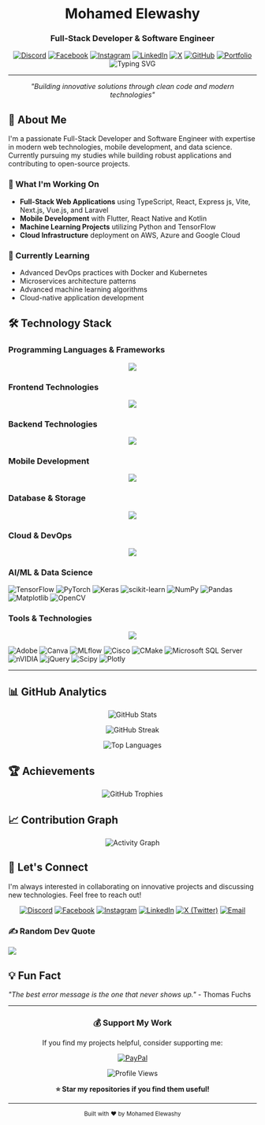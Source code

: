 <div align="center">

# Mohamed Elewashy
### Full-Stack Developer & Software Engineer

[![Discord](https://img.shields.io/badge/Discord-%237289DA.svg?style=for-the-badge&logo=discord&logoColor=white)](https://discord.gg/elewashy)
[![Facebook](https://img.shields.io/badge/Facebook-%231877F2.svg?style=for-the-badge&logo=Facebook&logoColor=white)](https://facebook.com/melewashy)
[![Instagram](https://img.shields.io/badge/Instagram-%23E4405F.svg?style=for-the-badge&logo=Instagram&logoColor=white)](https://instagram.com/melewashy)
[![LinkedIn](https://img.shields.io/badge/LinkedIn-%230077B5.svg?style=for-the-badge&logo=linkedin&logoColor=white)](https://linkedin.com/in/elewashy)
[![X](https://img.shields.io/badge/X-black.svg?style=for-the-badge&logo=X&logoColor=white)](https://x.com/El_Ewashy)
[![GitHub](https://img.shields.io/badge/GitHub-100000?style=for-the-badge&logo=github&logoColor=white)](https://github.com/elewashy)
[![Portfolio](https://img.shields.io/badge/Portfolio-FF5722?style=for-the-badge&logo=firefox&logoColor=white)](https://elewashy.dev)
![Typing SVG](https://readme-typing-svg.herokuapp.com?font=Fira+Code&pause=1000&color=70A5FD&center=true&vCenter=true&width=600&lines=Full-Stack+Developer+%26+Software+Architect;AI%2FML+Engineer+%26+Data+Scientist;Cloud+Solutions+Expert;2%2B+Years+of+Development+Experience;Building+Scalable+%26+Innovative+Solutions)

---

*"Building innovative solutions through clean code and modern technologies"*

</div>

## 👋 About Me

I'm a passionate Full-Stack Developer and Software Engineer with expertise in modern web technologies, mobile development, and data science. Currently pursuing my studies while building robust applications and contributing to open-source projects.

### 🔭 What I'm Working On
- **Full-Stack Web Applications** using TypeScript, React, Express js, Vite, Next.js, Vue.js, and Laravel
- **Mobile Development** with Flutter, React Native and Kotlin
- **Machine Learning Projects** utilizing Python and TensorFlow
- **Cloud Infrastructure** deployment on AWS, Azure and Google Cloud

### 🌱 Currently Learning
- Advanced DevOps practices with Docker and Kubernetes
- Microservices architecture patterns
- Advanced machine learning algorithms
- Cloud-native application development

## 🛠️ Technology Stack

### **Programming Languages & Frameworks**
<p align="center">
<img src="https://skillicons.dev/icons?i=python,javascript,typescript,java,cpp,dart,php,kotlin,cs" />
</p>

### **Frontend Technologies**
<p align="center">
<img src="https://skillicons.dev/icons?i=react,nextjs,vue,nuxtjs,html,css,sass,tailwind,bootstrap,threejs" />
</p>

### **Backend Technologies**
<p align="center">
<img src="https://skillicons.dev/icons?i=nodejs,express,nestjs,laravel,fastapi,flask,dotnet,django,spring" />
</p>

### **Mobile Development**
<p align="center">
<img src="https://skillicons.dev/icons?i=flutter,react,kotlin,swift" />
</p>

### **Database & Storage**
<p align="center">
<img src="https://skillicons.dev/icons?i=postgresql,mongodb,mysql,sqlite,firebase,redis,elasticsearch" />
</p>

### **Cloud & DevOps**
<p align="center">
<img src="https://skillicons.dev/icons?i=aws,azure,gcp,docker,kubernetes,terraform,jenkins,githubactions,vercel,netlify" />
</p>

### **AI/ML & Data Science**
![TensorFlow](https://img.shields.io/badge/TensorFlow-FF6F00?style=for-the-badge&logo=tensorflow&logoColor=white)
![PyTorch](https://img.shields.io/badge/PyTorch-EE4C2C?style=for-the-badge&logo=pytorch&logoColor=white)
![Keras](https://img.shields.io/badge/Keras-D00000?style=for-the-badge&logo=keras&logoColor=white)
![scikit-learn](https://img.shields.io/badge/scikit--learn-F7931E?style=for-the-badge&logo=scikit-learn&logoColor=white)
![NumPy](https://img.shields.io/badge/NumPy-013243?style=for-the-badge&logo=numpy&logoColor=white)
![Pandas](https://img.shields.io/badge/Pandas-150458?style=for-the-badge&logo=pandas&logoColor=white)
![Matplotlib](https://img.shields.io/badge/Matplotlib-11557c?style=for-the-badge&logo=python&logoColor=white)
![OpenCV](https://img.shields.io/badge/OpenCV-27338e?style=for-the-badge&logo=OpenCV&logoColor=white)

### **Tools & Technologies**
<p align="center">
<img src="https://skillicons.dev/icons?i=git,github,gitlab,vscode,figma,postman,vite" />
</p>

![Adobe](https://img.shields.io/badge/adobe-%23FF0000.svg?style=for-the-badge&logo=adobe&logoColor=white)
![Canva](https://img.shields.io/badge/Canva-%2300C4CC.svg?style=for-the-badge&logo=Canva&logoColor=white)
![MLflow](https://img.shields.io/badge/mlflow-%23d9ead3.svg?style=for-the-badge&logo=numpy&logoColor=blue)
![Cisco](https://img.shields.io/badge/cisco-%23049fd9.svg?style=for-the-badge&logo=cisco&logoColor=black)
![CMake](https://img.shields.io/badge/CMake-%23008FBA.svg?style=for-the-badge&logo=cmake&logoColor=white)
![Microsoft SQL Server](https://img.shields.io/badge/Microsoft%20SQL%20Server-CC2927?style=for-the-badge&logo=microsoft%20sql%20server&logoColor=white)
![nVIDIA](https://img.shields.io/badge/cuda-000000.svg?style=for-the-badge&logo=nVIDIA&logoColor=green)
![jQuery](https://img.shields.io/badge/jquery-%230769AD.svg?style=for-the-badge&logo=jquery&logoColor=white)
![Scipy](https://img.shields.io/badge/SciPy-%230C55A5.svg?style=for-the-badge&logo=scipy&logoColor=%white)
![Plotly](https://img.shields.io/badge/Plotly-%233F4F75.svg?style=for-the-badge&logo=plotly&logoColor=white)

---

## 📊 GitHub Analytics

<div align="center">

![GitHub Stats](https://github-readme-stats.vercel.app/api?username=elewashy&theme=tokyonight&hide_border=true&include_all_commits=true&count_private=true)

![GitHub Streak](https://nirzak-streak-stats.vercel.app/?user=elewashy&theme=tokyonight&hide_border=true)

![Top Languages](https://github-readme-stats.vercel.app/api/top-langs/?username=elewashy&theme=tokyonight&hide_border=true&layout=compact&langs_count=8)

</div>

## 🏆 Achievements

<div align="center">

![GitHub Trophies](https://github-profile-trophy.vercel.app/?username=elewashy&theme=tokyonight&no-frame=true&no-bg=false&margin-w=4&column=4)

</div>

## 📈 Contribution Graph

<div align="center">

![Activity Graph](https://github-readme-activity-graph.vercel.app/graph?username=elewashy&bg_color=1a1b27&color=70a5fd&line=70a5fd&point=bf91f3&area=true&hide_border=true)

</div>

## 🤝 Let's Connect

I'm always interested in collaborating on innovative projects and discussing new technologies. Feel free to reach out!

<div align="center">

[![Discord](https://img.shields.io/badge/Discord-Join_Server-7289DA?style=for-the-badge&logo=discord&logoColor=white)](https://discord.gg/elewashy)
[![Facebook](https://img.shields.io/badge/Facebook-Connect-1877F2?style=for-the-badge&logo=Facebook&logoColor=white)](https://facebook.com/melewashy)
[![Instagram](https://img.shields.io/badge/Instagram-Follow-E4405F?style=for-the-badge&logo=Instagram&logoColor=white)](https://instagram.com/melewashy)
[![LinkedIn](https://img.shields.io/badge/LinkedIn-Connect-0077B5?style=for-the-badge&logo=linkedin&logoColor=white)](https://linkedin.com/in/elewashy)
[![X (Twitter)](https://img.shields.io/badge/X-Follow-000000?style=for-the-badge&logo=x&logoColor=white)](https://x.com/El_Ewashy)
[![Email](https://img.shields.io/badge/Email-Contact_Me-D14836?style=for-the-badge&logo=gmail&logoColor=white)](mailto:contact@elewashy.dev)

</div>

### ✍️ Random Dev Quote
![](https://quotes-github-readme.vercel.app/api?type=horizontal&theme=tokyonight)

## 💡 Fun Fact

*"The best error message is the one that never shows up."* - Thomas Fuchs

---

<div align="center">

### 💰 Support My Work

If you find my projects helpful, consider supporting me:

[![PayPal](https://img.shields.io/badge/PayPal-00457C?style=for-the-badge&logo=paypal&logoColor=white)](https://paypal.me/elewashy)

![Profile Views](https://komarev.com/ghpvc/?username=elewashy&label=Profile%20views&color=0e75b6&style=flat)

**⭐ Star my repositories if you find them useful!**

</div>

---

<div align="center">
<sub>Built with ❤️ by Mohamed Elewashy</sub>
</div>
